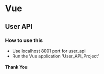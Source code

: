 # Vue
## User API 
### How to use this

* Use localhost 8001 port for user_api
* Run the Vue application 'User_API_Project'

#### Thank You
